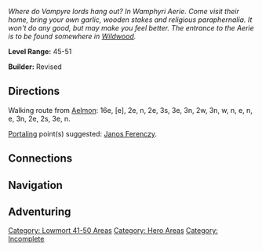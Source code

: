*Where do Vampyre lords hang out? In Wamphyri Aerie. Come visit their
home, bring your own garlic, wooden stakes and religious paraphernalia.
It won't do any good, but may make you feel better. The entrance to the
Aerie is to be found somewhere in
[Wildwood](:Category:_Wildwood.md "wikilink").*

**Level Range:** 45-51

**Builder:** Revised

## Directions

Walking route from [Aelmon](Aelmon.md "wikilink"): 16e, \[e\], 2e, n,
2e, 3s, 3e, 3n, 2w, 3n, w, n, e, n, e, 3n, 2e, 2s, 3e, n.

[Portaling](Portal.md "wikilink") point(s) suggested: [Janos
Ferenczy](Janos_Ferenczy.md "wikilink").

## Connections

## Navigation

## Adventuring

[Category: Lowmort 41-50
Areas](Category:_Lowmort_41-50_Areas "wikilink") [Category: Hero
Areas](Category:_Hero_Areas "wikilink") [Category:
Incomplete](Category:_Incomplete "wikilink")
